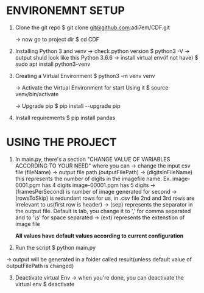 # ENVIRONEMNT SETUP
1. Clone the git repo
   $ git clone git@github.com:adi7em/CDF.git
    
   -> now go to project dir
      $ cd CDF
    
2. Installing Python 3 and venv
  -> check python version
      $ python3 -V
  -> output shuld look like this
      Python 3.6.6
  -> install virtual env(if not have)
      $ sudo apt install python3-venv
      
3. Creating a Virtual Environment
    $ python3 -m venv venv
    
    -> Activate the Virtual Environment for start Using it
        $ source venv/bin/activate
        
    -> Upgrade pip
        $ pip install --upgrade pip
        
4. Install requirements
   $ pip install pandas
   
# USING THE PROJECT
1. In main.py, there's a section "CHANGE VALUE OF VARIABLES ACCORDING TO YOUR NEED" where you can
   -> change the input csv file (fileName)
   -> output file path (outputFilePath)
   -> (digitsInFileName) this represents the number of digits in the imagefile name.
      Ex. image-0001.pgm has 4 digits
          image-00001.pgm has 5 digits
   -> (framesPerSecond) is number of image generated for second
   -> (rowsToSkip) is redundant rows for us, in .csv file 2nd and 3rd rows are irrelevant to us(first row is header)
   -> (sep) represents the separator in the output file. Default is tab, you change it to ',' for comma separated and         to '\s' for space separated
   -> (ext) represents the extenstion of image file
   
   **All values have default values according to current configuration**
   
2. Run the script
  $ python main.py
  
  -> output will be generated in a folder called result(unless default value of outputFilePath is changed)
  
3. Deactivate virtual Env
  -> when you're done, you can deactivate the virtual env
   $ deactivate
